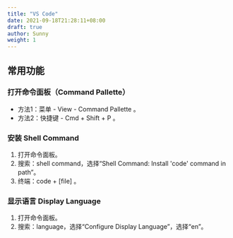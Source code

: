 ```yaml
---
title: "VS Code"
date: 2021-09-18T21:28:11+08:00
draft: true
author: Sunny
weight: 1
---
```


## 常用功能

### 打开命令面板（Command Pallette）

- 方法1：菜单 - View - Command Pallette 。
- 方法2：快捷键 - Cmd + Shift + P 。

### 安装 Shell Command

1. 打开命令面板。
2. 搜索：shell command，选择“Shell Command: Install 'code' command in path”。
3. 终端：code + [file] 。

### 显示语言 Display Language

1. 打开命令面板。
2. 搜索：language，选择“Configure Display Language”，选择“en”。



